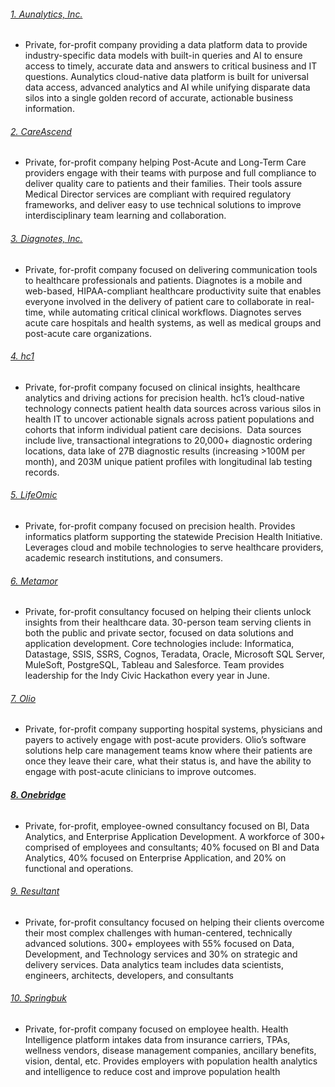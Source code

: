 ###### [1\. Aunalytics, Inc.](/org_profiles/for-profit/aunalytics)

-   Private, for-profit company providing a data platform data to provide industry-specific data models with built-in queries and AI to ensure access to timely, accurate data and answers to critical business and IT questions. Aunalytics cloud-native data platform is built for universal data access, advanced analytics and AI while unifying disparate data silos into a single golden record of accurate, actionable business information.

###### [2\. CareAscend](/org_profiles/for-profit/care-ascend)

-   Private, for-profit company helping Post-Acute and Long-Term Care providers engage with their teams with purpose and full compliance to deliver quality care to patients and their families. Their tools assure Medical Director services are compliant with required regulatory frameworks, and deliver easy to use technical solutions to improve interdisciplinary team learning and collaboration.

###### [3\. Diagnotes, Inc.](/org_profiles/for-profit/diagnotes)

-   Private, for-profit company focused on delivering communication tools to healthcare professionals and patients. Diagnotes is a mobile and web-based, HIPAA-compliant healthcare productivity suite that enables everyone involved in the delivery of patient care to collaborate in real-time, while automating critical clinical workflows. Diagnotes serves acute care hospitals and health systems, as well as medical groups and post-acute care organizations.

###### [4\. hc1](/org_profiles/for-profit/hc1)

-   Private, for-profit company focused on clinical insights, healthcare analytics and driving actions for precision health. hc1’s cloud-native technology connects patient health data sources across various silos in health IT to uncover actionable signals across patient populations and cohorts that inform individual patient care decisions.  Data sources include live, transactional integrations to 20,000+ diagnostic ordering locations, data lake of 27B diagnostic results (increasing >100M per month), and 203M unique patient profiles with longitudinal lab testing records.

###### [5\. LifeOmic](/org_profiles/for-profit/lifeomic)

-   Private, for-profit company focused on precision health. Provides informatics platform supporting the statewide Precision Health Initiative. Leverages cloud and mobile technologies to serve healthcare providers, academic research institutions, and consumers.

###### [6\. Metamor](/org_profiles/for-profit/metamor-systems)

-   Private, for-profit consultancy focused on helping their clients unlock insights from their healthcare data. 30-person team serving clients in both the public and private sector, focused on data solutions and application development. Core technologies include: Informatica, Datastage, SSIS, SSRS, Cognos, Teradata, Oracle, Microsoft SQL Server, MuleSoft, PostgreSQL, Tableau and Salesforce. Team provides leadership for the Indy Civic Hackathon every year in June.

###### [7\. Olio](/org_profiles/for-profit/olio)

-   Private, for-profit company supporting hospital systems, physicians and payers to actively engage with post-acute providers. Olio’s software solutions help care management teams know where their patients are once they leave their care, what their status is, and have the ability to engage with post-acute clinicians to improve outcomes.

###### [**8\. Onebridge**](/org_profiles/for-profit/onebridge)

-   Private, for-profit, employee-owned consultancy focused on BI, Data Analytics, and Enterprise Application Development. A workforce of 300+ comprised of employees and consultants; 40% focused on BI and Data Analytics, 40% focused on Enterprise Application, and 20% on functional and operations.

###### [9\. Resultant](/org_profiles/for-profit/resultant)

-   Private, for-profit consultancy focused on helping their clients overcome their most complex challenges with human-centered, technically advanced solutions. 300+ employees with 55% focused on Data, Development, and Technology services and 30% on strategic and delivery services. Data analytics team includes data scientists, engineers, architects, developers, and consultants

###### [10\. Springbuk](/org_profiles/for-profit/springbuk)

-   Private, for-profit company focused on employee health. Health Intelligence platform intakes data from insurance carriers, TPAs, wellness vendors, disease management companies, ancillary benefits, vision, dental, etc. Provides employers with population health analytics and intelligence to reduce cost and improve population health
